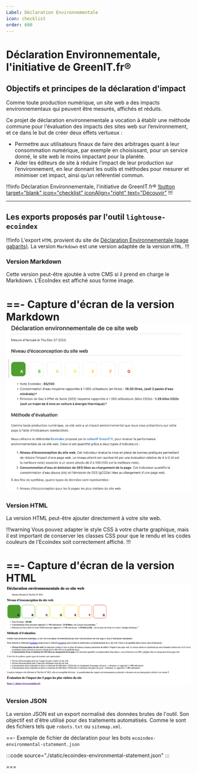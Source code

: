 ```yaml
---
Label: Déclaration Environnementale
icon: checklist
order: 600
---
```


# Déclaration Environnementale, l'initiative de GreenIT.fr®

## Objectifs et principes de la déclaration d'impact

Comme toute production numérique, un site web a des impacts environnementaux qui peuvent être mesurés, affichés et réduits.

Ce projet de déclaration environnementale a vocation à établir une méthode commune pour l'évaluation des impacts des sites web sur l’environnement, et ce dans le but de créer deux effets vertueux :
* Permettre aux utilisateurs finaux de faire des arbitrages quant à leur consommation numérique, par exemple en choisissant, pour un service donné, le site web le moins impactant pour la planète.
* Aider les éditeurs de site à réduire l’impact de leur production sur l’environnement, en leur donnant les outils et méthodes pour mesurer et minimiser cet impact, ainsi qu’un référentiel commun.


!!!info Déclaration Environnementale, l'initiative de GreenIT.fr®
[!button target="blank" icon="checklist" iconAlign="right" text="Découvir"](https://declaration.greenit.fr/)
!!!

---

## Les exports proposés par l'outil `lightouse-ecoindex`

!!!info
L'export `HTML` provient du site de [Déclaration Environnementale (page gabarits)](https://declaration.greenit.fr/realiser-votre-declaration/2.-telecharger-un-gabarit-de-page). La version `Markdown` est une version adaptée de la version `HTML`.
!!!

### Version Markdown

Cette version peut-être ajoutée à votre CMS si il prend en charge le Markdown. L'ÉcoIndex est affiché sous forme image.

==- Capture d'écran de la version Markdown
![Lighthouse EcoIndex - version Markdown](./static/declaration-env-md.png)
===

### Version HTML

La version HTML peut-être ajouter directement à votre site web.

!!!warning
Vous pouvez adapter le style CSS à votre charte graphique, mais il est important de conserver les classes CSS pour que le rendu et les codes couleurs de l'Ecoindex soit correctement affiché.
!!!

==- Capture d'écran de la version HTML
![Lighthouse EcoIndex - version HTML](./static/declaration-env-html.png)
===

### Version JSON

La version JSON est un export normalisé des données brutes de l'outil. Son objectif est d'être utilisé pour des traitements automatisés. Comme le sont des fichiers tels que `robots.txt` ou `sitemap.xml`.

==- Exemple de fichier de déclaration pour les bots `ecoindex-environmental-statement.json`

:::code source="./static/ecoindex-environmental-statement.json" :::

===

